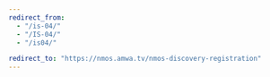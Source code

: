 ```yaml
---
redirect_from:
  - "/is-04/"
  - "/IS-04/"
  - "/is04/"

redirect_to: "https://nmos.amwa.tv/nmos-discovery-registration"
---
```

